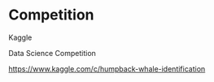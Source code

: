 # Competition

Kaggle

Data Science Competition

https://www.kaggle.com/c/humpback-whale-identification
